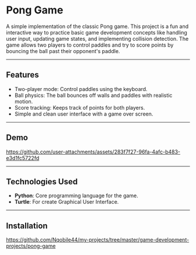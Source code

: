 # Pong Game

A simple implementation of the classic Pong game. This project is a fun and interactive way to practice basic game development concepts like handling user input, updating game states, and implementing collision detection. The game allows two players to control paddles and try to score points by bouncing the ball past their opponent's paddle.

---

## Features

- Two-player mode: Control paddles using the keyboard.
- Ball physics: The ball bounces off walls and paddles with realistic motion.
- Score tracking: Keeps track of points for both players.
- Simple and clean user interface with a game over screen.

---

## Demo

https://github.com/user-attachments/assets/283f7f27-96fa-4afc-b483-e3d1fc5722fd

---

## Technologies Used

- **Python**: Core programming language for the game.
- **Turtle**: For create Graphical User Interface.

---

## Installation
   https://github.com/Nqobile44/my-projects/tree/master/game-development-projects/pong-game
